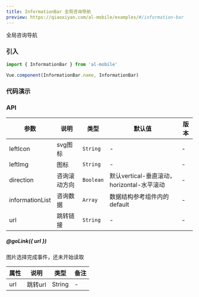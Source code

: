 ```yaml
---
title: InformationBar 全局咨询导航
preview: https://qiaoxiyan.com/al-mobile/examples/#/information-bar
---
```


全局咨询导航

### 引入

```javascript
import { InformationBar } from 'al-mobile'

Vue.component(InformationBar.name, InformationBar)
```

### 代码演示
<!-- DEMO -->

### API

| 参数 | 说明 | 类型 | 默认值 | 版本 |
|------|------|------|------|------|
| leftIcon | svg图标 | `String` | - | - |
| leftImg | 图标 | `String` | - | - |
| direction | 咨询滚动方向 | `Boolean` | 默认vertical-垂直滚动，horizontal-水平滚动 | - |
| informationList | 咨询数据 | `Array` | 数据结构参考组件内的default | - |
| url | 跳转链接 | `String` | - | - |

##### @goLink({ url })
图片选择完成事件，还未开始读取

|属性 | 说明 | 类型| 备注|
|-----|-----|-----|-----|
|url|跳转url|String|-|